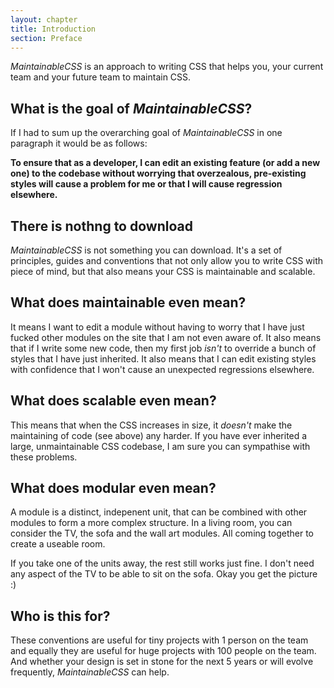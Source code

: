 ```yaml
---
layout: chapter
title: Introduction
section: Preface
---
```


*MaintainableCSS* is an approach to writing CSS that helps you, your current team and your future team to maintain CSS.

## What is the goal of *MaintainableCSS*?

If I had to sum up the overarching goal of *MaintainableCSS* in one paragraph it would be as follows:

**To ensure that as a developer, I can edit an existing feature (or add a new one) to the codebase without worrying that overzealous, pre-existing styles will cause a problem for me or that I will cause regression elsewhere.**

## There is nothng to download

*MaintainableCSS* is not something you can download. It's a set of principles, guides and conventions that not only allow you to write CSS with piece of mind, but that also means your CSS is maintainable and scalable.

## What does maintainable even mean?

It means I want to edit a module without having to worry that I have just fucked other modules on the site that I am not even aware of. It also means that if I write some new code, then my first job *isn't* to override a bunch of styles that I have just inherited. It also means that I can edit existing styles with confidence that I won't cause an unexpected regressions elsewhere.

## What does scalable even mean?

This means that when the CSS increases in size, it *doesn't* make the maintaining of code (see above) any harder. If you have ever inherited a large, unmaintainable CSS codebase, I am sure you can sympathise with these problems.

## What does modular even mean?

A module is a distinct, indepenent unit, that can be combined with other modules to form a more complex structure. In a living room, you can consider the TV, the sofa and the wall art modules. All coming together to create a useable room.

If you take one of the units away, the rest still works just fine. I don't need any aspect of the TV to be able to sit on the sofa. Okay you get the picture :)

## Who is this for?

These conventions are useful for tiny projects with 1 person on the team and equally they are useful for huge projects with 100 people on the team. And whether your design is set in stone for the next 5 years or will evolve frequently, *MaintainableCSS* can help.
